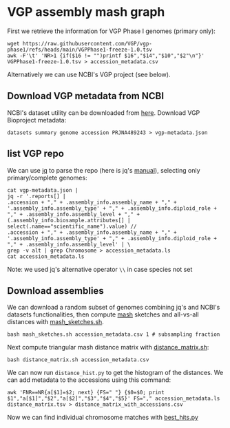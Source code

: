 # VGP assembly mash graph
First we retrieve the information for VGP Phase I genomes (primary only):
```
wget https://raw.githubusercontent.com/VGP/vgp-phase1/refs/heads/main/VGPPhase1-freeze-1.0.tsv
awk -F'\t' 'NR>1 {if($16 != "")printf $16","$14","$10","$2"\n"}' VGPPhase1-freeze-1.0.tsv > accession_metadata.csv
```
Alternatively we can use NCBI's VGP project (see below).

## Download VGP metadata from NCBI
NCBI's dataset utility can be downloaded from [here](https://www.ncbi.nlm.nih.gov/datasets/docs/v2/download-and-install/).
Download VGP Bioproject metadata:
```
datasets summary genome accession PRJNA489243 > vgp-metadata.json
```
## list VGP repo
We can use [jq](https://jqlang.github.io/jq/) to parse the repo (here is jq's [manual](https://jqlang.github.io/jq/manual/)), selecting only primary/complete genomes:
```
cat vgp-metadata.json | 
jq -r '.reports[] | 
.accession + "," + .assembly_info.assembly_name + "," + '.assembly_info.assembly_type' + "," + .assembly_info.diploid_role + "," + .assembly_info.assembly_level + "," + (.assembly_info.biosample.attributes[] | select(.name=="scientific_name").value) // 
.accession + "," + .assembly_info.assembly_name + "," + '.assembly_info.assembly_type' + "," + .assembly_info.diploid_role + "," + .assembly_info.assembly_level' | \
grep -v alt | grep Chromosome > accession_metadata.ls
cat accession_metadata.ls
```
Note: we used jq's alternative operator `\\` in case species not set
## Download assemblies
We can download a random subset of genomes combining jq's and NCBI's datasets functionalities, then compute [mash](https://github.com/marbl/Mash) sketches and all-vs-all distances with [mash_sketches.sh](mash_sketches.sh).
```
bash mash_sketches.sh accession_metadata.csv 1 # subsampling fraction
```

Next compute triangular mash distance matrix with [distance_matrix.sh](../distance_matrix.sh):
```
bash distance_matrix.sh accession_metadata.csv
```

We can now run `distance_hist.py` to get the histogram of the distances.
We can add metadata to the accessions using this command:
```
awk 'FNR==NR{a[$1]=$2; next} {FS=" "} {$0=$0; print $1","a[$1]","$2","a[$2]","$3","$4","$5}' FS="," accession_metadata.ls distance_matrix.tsv > distance_matrix_with_accessions.csv
```
Now we can find individual chromosome matches with [best_hits.py](best_hits.py)